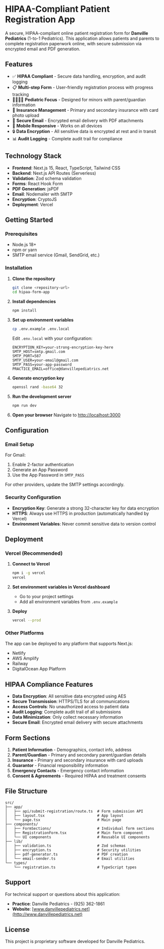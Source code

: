 # HIPAA-Compliant Patient Registration App

A secure, HIPAA-compliant online patient registration form for **Danville Pediatrics** (1-to-1 Pediatrics). This application allows patients and parents to complete registration paperwork online, with secure submission via encrypted email and PDF generation.

## Features

- ✅ **HIPAA Compliant** - Secure data handling, encryption, and audit logging
- 📋 **Multi-step Form** - User-friendly registration process with progress tracking
- 👨‍👩‍👧‍👦 **Pediatric Focus** - Designed for minors with parent/guardian information
- 🏥 **Insurance Management** - Primary and secondary insurance with card photo upload
- 📧 **Secure Email** - Encrypted email delivery with PDF attachments
- 📱 **Mobile Responsive** - Works on all devices
- 🔒 **Data Encryption** - All sensitive data is encrypted at rest and in transit
- 📊 **Audit Logging** - Complete audit trail for compliance

## Technology Stack

- **Frontend**: Next.js 15, React, TypeScript, Tailwind CSS
- **Backend**: Next.js API Routes (Serverless)
- **Validation**: Zod schema validation
- **Forms**: React Hook Form
- **PDF Generation**: jsPDF
- **Email**: Nodemailer with SMTP
- **Encryption**: CryptoJS
- **Deployment**: Vercel

## Getting Started

### Prerequisites

- Node.js 18+
- npm or yarn
- SMTP email service (Gmail, SendGrid, etc.)

### Installation

1. **Clone the repository**
   ```bash
   git clone <repository-url>
   cd hipaa-form-app
   ```

2. **Install dependencies**
   ```bash
   npm install
   ```

3. **Set up environment variables**
   ```bash
   cp .env.example .env.local
   ```

   Edit `.env.local` with your configuration:
   ```env
   ENCRYPTION_KEY=your-strong-encryption-key-here
   SMTP_HOST=smtp.gmail.com
   SMTP_PORT=587
   SMTP_USER=your-email@gmail.com
   SMTP_PASS=your-app-password
   PRACTICE_EMAIL=office@danvillepediatrics.net
   ```

4. **Generate encryption key**
   ```bash
   openssl rand -base64 32
   ```

5. **Run the development server**
   ```bash
   npm run dev
   ```

6. **Open your browser**
   Navigate to [http://localhost:3000](http://localhost:3000)

## Configuration

### Email Setup

For Gmail:
1. Enable 2-factor authentication
2. Generate an App Password
3. Use the App Password in `SMTP_PASS`

For other providers, update the SMTP settings accordingly.

### Security Configuration

- **Encryption Key**: Generate a strong 32-character key for data encryption
- **HTTPS**: Always use HTTPS in production (automatically handled by Vercel)
- **Environment Variables**: Never commit sensitive data to version control

## Deployment

### Vercel (Recommended)

1. **Connect to Vercel**
   ```bash
   npm i -g vercel
   vercel
   ```

2. **Set environment variables in Vercel dashboard**
   - Go to your project settings
   - Add all environment variables from `.env.example`

3. **Deploy**
   ```bash
   vercel --prod
   ```

### Other Platforms

The app can be deployed to any platform that supports Next.js:
- Netlify
- AWS Amplify
- Railway
- DigitalOcean App Platform

## HIPAA Compliance Features

- **Data Encryption**: All sensitive data encrypted using AES
- **Secure Transmission**: HTTPS/TLS for all communications
- **Access Controls**: No unauthorized access to patient data
- **Audit Logging**: Complete audit trail of all submissions
- **Data Minimization**: Only collect necessary information
- **Secure Email**: Encrypted email delivery with secure attachments

## Form Sections

1. **Patient Information** - Demographics, contact info, address
2. **Parent/Guardian** - Primary and secondary parent/guardian details
3. **Insurance** - Primary and secondary insurance with card uploads
4. **Guarantor** - Financial responsibility information
5. **Emergency Contacts** - Emergency contact information
6. **Consent & Agreements** - Required HIPAA and treatment consents

## File Structure

```
src/
├── app/
│   ├── api/submit-registration/route.ts  # Form submission API
│   ├── layout.tsx                        # App layout
│   └── page.tsx                          # Main page
├── components/
│   ├── FormSections/                     # Individual form sections
│   ├── RegistrationForm.tsx              # Main form component
│   └── UI components                     # Reusable UI components
├── lib/
│   ├── validation.ts                     # Zod schemas
│   ├── encryption.ts                     # Security utilities
│   ├── pdf-generator.ts                  # PDF creation
│   └── email-sender.ts                   # Email utilities
└── types/
    └── registration.ts                   # TypeScript types
```

## Support

For technical support or questions about this application:

- **Practice**: Danville Pediatrics - (925) 362-1861
- **Website**: [www.danvillepediatrics.net](http://www.danvillepediatrics.net)

## License

This project is proprietary software developed for Danville Pediatrics.
